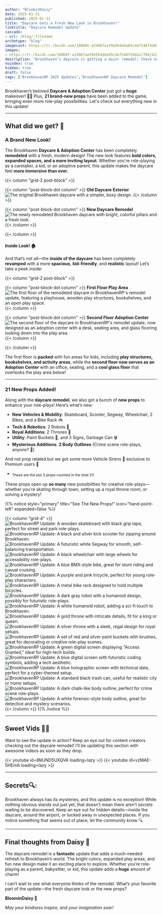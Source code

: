 ```yaml
---
author: "BloominDaisy"
date: 2025-01-31
published: 2025-01-31
title: "Daycare Gets a Fresh New Look in Brookhaven!"
linktitle: "Daycare Remodel Update"
cascade:
- url: /blog/:filename
archetype: "blog"
imagecust: https://tr.rbxcdn.com/180DAY-a24967aaf0e564dda65c4ef546f5dda1/768/432/Image/Png/noFilter
images:
- https://tr.rbxcdn.com/180DAY-a24967aaf0e564dda65c4ef546f5dda1/768/432/Image/Png/noFilter
description: "Brookhaven’s daycare is getting a major remodel! Check out the new design and how it compares to the original!"
noindex: true
hidden: true
draft: false
tags: ["BrookhavenRP 2025 Updates","BrookhavenRP Daycare Remodel"]
---
```


Brookhaven’s beloved **Daycare & Adoption Center** just got a **huge** makeover! 🎨✨ Plus, **21 brand-new props** have been added to the game, bringing even more role-play possibilities. Let's check out everything new in this update!

---

## What did we get? 🏡

### A Brand New Look!  

The Brookhaven **Daycare & Adoption Center** has been completely **remodeled** with a fresh, modern design! The new look features **bold colors, expanded spaces, and a more inviting layout**. Whether you're role-playing as a caretaker, a kid, or an adoptive parent, this update makes the daycare feel **more immersive than ever**.

{{< column "grid-2 post-block" >}}

{{< column "post-block-dot column" >}}
**Old Daycare Exterior**
![The original Brookhaven daycare with a simpler, boxy design.](/images/blog/old_daycare_look.webp)
{{< /column >}}

{{< column "post-block-dot column" >}}
**New Daycare Remodel**
![The newly remodeled Brookhaven daycare with bright, colorful pillars and a fresh look.](/images/blog/new_daycare_look.webp)
{{< /column >}}

{{< /column >}}

#### Inside Look! 🏠  

And that’s not all—the **inside of the daycare** has been completely **revamped** with a more **spacious**, **kid-friendly**, and **realistic** layout! Let’s take a peek inside:  

{{< column "grid-2 post-block" >}}

{{< column "post-block-dot column" >}}
**First Floor Play Area**
![The first floor of the remodeled daycare in BrookhavenRP's remodel update, featuring a playhouse, wooden play structures, bookshelves, and an open play space.](/images/blog/daycare_remodel_inside_first_floor.webp)
{{< /column >}}

{{< column "post-block-dot column" >}}
**Second Floor Adoption Center**
![The second floor of the daycare in BrookhavenRP's remodel update, now designed as an adoption center with a desk, seating area, and glass flooring looking down into the play area.](/images/blog/daycare_remodel_inside_second_floor.webp)
{{< /column >}}

{{< /column >}}

The first floor is **packed** with fun areas for kids, including **play structures, bookshelves, and activity areas**, while the **second floor now serves as an Adoption Center** with an office, seating, and a **cool glass floor** that overlooks the play area below!


---

### 21 New Props Added!  

Along with the **daycare remodel**, we also got a bunch of **new props** to enhance your role-plays! Here’s what’s new:

- **New Vehicles & Mobility**: Skateboard, Scooter, Segway, Wheelchair, 2 Bikes, and a Bike Rack 🚲  
- **Tech & Robotics**: 2 Robots 🤖  
- **Royal Additions**: 2 Thrones 👑  
- **Utility**: Paint Buckets 🎨, and 3 Signs, Garbage Can 🗑️
- **Mysterious Additions**: **2 Body Outlines** (Crime scene role-plays, anyone? 👀) 

And not prop related but we got some more Vehicle Sirens 🚨 exclusive to Premium users :stars:
- <sub>These are the last 3 props counted in the total 21!</sub>


These props open up **so many** new possibilities for creative role-plays—whether you're skating through town, setting up a royal throne room, or solving a mystery!

{{% notice style="primary" title="See The New Props!" icon="hand-point-left" expanded=false %}}

{{< column "grid-4" >}}
![BrookhavenRP Update: A wooden skateboard with black grip tape, perfect for street and park role-plays.](/images/blog/daycare_remodel_prop_skateboard.webp)
![BrookhavenRP Update: A black and silver kick scooter for zipping around Brookhaven.](/images/blog/daycare_remodel_prop_scooter.webp)
![BrookhavenRP Update: A futuristic white Segway for smooth, self-balancing transportation.](/images/blog/daycare_remodel_prop_segway.webp)
![BrookhavenRP Update: A black wheelchair with large wheels for accessibility role-plays.](/images/blog/daycare_remodel_prop_wheelchair.webp)
![BrookhavenRP Update: A blue BMX-style bike, great for stunt riding and casual cruising.](/images/blog/daycare_remodel_prop_bike_1.webp)
![BrookhavenRP Update: A purple and pink tricycle, perfect for young role-play characters.](/images/blog/daycare_remodel_prop_bike_2.webp)
![BrookhavenRP Update: A metal bike rack designed to hold multiple bicycles.](/images/blog/daycare_remodel_prop_bike_rack.webp)
![BrookhavenRP Update: A dark gray robot with a humanoid design, possibly for futuristic role-plays.](/images/blog/daycare_remodel_prop_dark_robot.webp)
![BrookhavenRP Update: A white humanoid robot, adding a sci-fi touch to Brookhaven.](/images/blog/daycare_remodel_prop_light_robot.webp)
![BrookhavenRP Update: A gold throne with intricate details, fit for a king or queen.](/images/blog/daycare_remodel_prop_gold_throne.webp)
![BrookhavenRP Update: A silver throne with a sleek, regal design for royal setups.](/images/blog/daycare_remodel_prop_silver_throne.webp)
![BrookhavenRP Update: A set of red and silver paint buckets with brushes, great for decorating or creative role-play scenes.](/images/blog/daycare_remodel_prop_paint_buckets.webp)
![BrookhavenRP Update: A green digital screen displaying "Access Granted," ideal for high-tech builds.](/images/blog/daycare_remodel_prop_access_granted_sign.webp)
![BrookhavenRP Update: A blue digital screen with futuristic coding symbols, adding a tech aesthetic.](/images/blog/daycare_remodel_prop_blue_code_monitor_sign.webp)
![BrookhavenRP Update: A blue holographic screen with technical data, perfect for a cyber-themed setup.](/images/blog/daycare_remodel_prop_blue_tech_monitor_sign.webp)
![BrookhavenRP Update: A standard black trash can, useful for realistic city or home setups.](/images/blog/daycare_remodel_prop_trashcan.webp)
![BrookhavenRP Update: A dark chalk-like body outline, perfect for crime scene role-plays.](/images/blog/daycare_remodel_prop_dark_body_outline.webp)
![BrookhavenRP Update: A white forensic-style body outline, great for detective and mystery scenarios.](/images/blog/daycare_remodel_prop_light_body_outline.webp)
{{< /column >}}
{{% /notice %}}

---

## Sweet Vids 🎥✨  

Want to see the update in action? Keep an eye out for content creators checking out the daycare remodel! I’ll be updating this section with awesome videos as soon as they drop.  

<div class="grid-2 post-vid-dot">
{{< youtube id=8MJND5UXQVA loading=lazy >}}
{{< youtube id=vzMAE-5HEmA loading=lazy >}}
</div>

---

## Secrets🔍:  

Brookhaven always has its mysteries, and this update is no exception! While nothing obvious stands out just yet, that doesn’t mean there aren’t secrets waiting to be discovered. Keep an eye out for hidden details—inside the daycare, around the airport, or tucked away in unexpected places. If you notice something that seems out of place, let the community know 🔍  

---

## Final thoughts from Daisy 💜  

The daycare remodel is a **fantastic** update that adds a much-needed refresh to Brookhaven’s world. The bright colors, expanded play areas, and fun new design make it an exciting place to explore. Whether you’re role-playing as a parent, babysitter, or kid, this update adds a **huge** amount of charm!  

I can’t wait to see what everyone thinks of the remodel. What’s your favorite part of the update—the fresh daycare look or the new props?

**BloominDaisy 💜**  

_May your kindness inspire, and your imagination soar!_